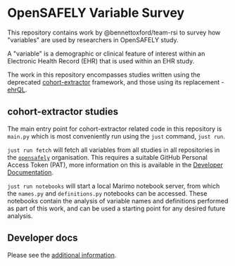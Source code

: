 # OpenSAFELY Variable Survey

This repository contains work by @bennettoxford/team-rsi to survey how "variables" are used by researchers in OpenSAFELY study.

A "variable" is a demographic or clinical feature of interest within an Electronic Health Record (EHR) that is used within an EHR study.

The work in this repository encompasses studies written using the deprecated [cohort-extractor](https://github.com/opensafely-core/cohort-extractor/) framework,
and those using its replacement - [ehrQL](https://github.com/opensafely-core/ehrql).

## cohort-extractor studies

The main entry point for cohort-extractor related code in this repository is `main.py` which is most conveniently run using the `just` command, `just run`.


`just run fetch` will fetch all variables from all studies in all repositories in the [`opensafely`](https://github.com/opensafely) organisation.
This requires a  suitable GitHub Personal Access Token (PAT),
more information on this is available in the [Developer Documentation](#developer-docs).

`just run notebooks` will start a local Marimo notebook server,
from which the `names.py` and `definitions.py` notebooks can be accessed.
These notebooks contain the analysis of variable names and definitions performed as part of this work,
and can be used a starting point for any desired future analysis.


## Developer docs

Please see the [additional information](DEVELOPERS.md).
